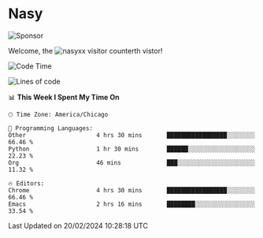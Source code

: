 # Nasy

<!--
<p align="center">
<img height="200" src="https://github-readme-stats.vercel.app/api?username=nasyxx&count_private=true&show_icons=true&theme=dracula&include_all_commits=true"/>
<img height="200" src="https://github-readme-stats.vercel.app/api/top-langs/?username=nasyxx&theme=dracula&hide=html,jupyter+notebook&count_private=true&show_icons=true"/>
</p>

  
----------------
-->

![Sponsor](https://img.shields.io/static/v1.svg?label=Sponsor&message=%E2%9D%A4&logo=GitHub&style=flat&color=pink)
 
Welcome, the ![nasyxx visitor counter](https://count.getloli.com/get/@nasyxx?theme=rule34)th vistor!
 
<!--START_SECTION:waka-->
![Code Time](http://img.shields.io/badge/Code%20Time-4%2C296%20hrs%2046%20mins-blue)

![Lines of code](https://img.shields.io/badge/From%20Hello%20World%20I%27ve%20Written-6.3%20million%20lines%20of%20code-blue)

📊 **This Week I Spent My Time On** 

```text
🕑︎ Time Zone: America/Chicago

💬 Programming Languages: 
Other                    4 hrs 30 mins       █████████████████░░░░░░░░   66.46 % 
Python                   1 hr 30 mins        ██████░░░░░░░░░░░░░░░░░░░   22.23 % 
Org                      46 mins             ███░░░░░░░░░░░░░░░░░░░░░░   11.32 % 

🔥 Editors: 
Chrome                   4 hrs 30 mins       █████████████████░░░░░░░░   66.46 % 
Emacs                    2 hrs 16 mins       ████████░░░░░░░░░░░░░░░░░   33.54 % 
```


 Last Updated on 20/02/2024 10:28:18 UTC
<!--END_SECTION:waka-->

<!-- ![visitors](https://visitor-badge.laobi.icu/badge?page_id=nasyxx.nasyxx) -->
